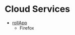 Cloud Services
==============

- [rollApp][rollapp]
    - Firefox 

[rollapp]:https://www.rollapp.com 